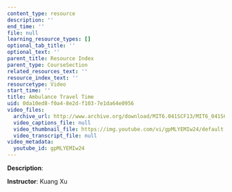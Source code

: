 ```yaml
---
content_type: resource
description: ''
end_time: ''
file: null
learning_resource_types: []
optional_tab_title: ''
optional_text: ''
parent_title: Resource Index
parent_type: CourseSection
related_resources_text: ''
resource_index_text: ''
resourcetype: Video
start_time: ''
title: Ambulance Travel Time
uid: 0da10ed8-f0a4-8e2d-f103-7e1da64e0956
video_files:
  archive_url: http://www.archive.org/download/MIT6.041SCF13/MIT6_041SCF13_No_25_Ch4_Ambulance_300k.mp4
  video_captions_file: null
  video_thumbnail_file: https://img.youtube.com/vi/gpMLYEMIw24/default.jpg
  video_transcript_file: null
video_metadata:
  youtube_id: gpMLYEMIw24
---
```


**Description**:

**Instructor**: Kuang Xu